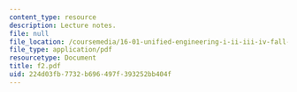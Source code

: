 ```yaml
---
content_type: resource
description: Lecture notes.
file: null
file_location: /coursemedia/16-01-unified-engineering-i-ii-iii-iv-fall-2005-spring-2006/224d03fb7732b696497f393252bb404f_f2.pdf
file_type: application/pdf
resourcetype: Document
title: f2.pdf
uid: 224d03fb-7732-b696-497f-393252bb404f
---
```

